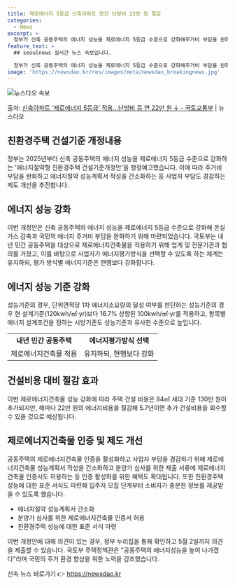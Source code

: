 ```yaml
---
title: 제로에너지 5등급 신축아파트 연간 난방비 22만 원 절감
categories:
  - News
excerpt: >
  정부가 신축 공동주택의 에너지 성능을 제로에너지 5등급 수준으로 강화해주거비 부담을 완화하고 에너지절약 성능…
feature_text: >
  ## seoulnews 실시간 뉴스 속보입니다.

  정부가 신축 공동주택의 에너지 성능을 제로에너지 5등급 수준으로 강화해주거비 부담을 완화하고 에너지절약 성능…
image: 'https://newsdao.kr/res/images/meta/newsdao_breakingnews.jpg'
---
```


![뉴스다오 속보](https://newsdao.kr/res/images/meta/newsdao_breakingnews.jpg)

<p>출처: <a href="https://newsdao.kr/3567" rel="dofollow">신축아파트 ‘제로에너지 5등급’ 적용…난방비 등 연 22만 원 ↓ - 국토교통부</a> | 뉴스다오</p>

<h2 data-ke-size="size26">친환경주택 건설기준 개정내용</h2>
<p data-ke-size="size16">정부는 2025년부터 신축 공동주택의 에너지 성능을 제로에너지 5등급 수준으로 강화하는 '에너지절약형 친환경주택 건설기준개정안'을 행정예고했습니다. 이에 따라 주거비 부담을 완화하고 에너지절약 성능계획서 작성을 간소화하는 등 사업자 부담도 경감하는 제도 개선을 추진합니다.</p>

<h2 data-ke-size="size26">에너지 성능 강화</h2>
<p data-ke-size="size16">이번 개정안은 신축 공동주택의 에너지 성능을 제로에너지 5등급 수준으로 강화해 온실가스 감축과 국민의 에너지 주거비 부담을 완화하기 위해 마련되었습니다. 국토부는 내년 민간 공동주택을 대상으로 제로에너지건축물을 적용하기 위해 업계 및 전문기관과 협의를 거쳤고, 이를 바탕으로 사업자가 에너지평가방식을 선택할 수 있도록 하는 체계는 유지하되, 평가 방식별 에너지기준은 현행보다 강화합니다.</p>

<h2 data-ke-size="size26">에너지 성능 기준 강화</h2>
<p data-ke-size="size16">성능기준의 경우, 단위면적당 1차 에너지소요량의 달성 여부를 판단하는 성능기준의 경우 현 설계기준(120kwh/㎡·yr)보다 16.7% 상향된 100kwh/㎡·yr를 적용하고, 항목별 에너지 설계조건을 정하는 시방기준도 성능기준과 유사한 수준으로 높입니다.</p>
<table>
	<tr>
		<td style="text-align: center; height: 17px;"><b>내년 민간 공동주택</b></td>
		<td style="text-align: center; height: 17px;"><b>에너지평가방식 선택</b></td>
	</tr>
	<tr>
		<td style="text-align: center; height: 17px;">제로에너지건축물 적용</td>
		<td style="text-align: center; height: 17px;">유지하되, 현행보다 강화</td>
	</tr>
</table>

<h2 data-ke-size="size26">건설비용 대비 절감 효과</h2>
<p data-ke-size="size16">이번 제로에너지건축물 성능 강화에 따라 주택 건설 비용은 84㎡ 세대 기준 130만 원이 추가되지만, 해마다 22만 원의 에너지비용을 절감해 5.7년이면 추가 건설비용을 회수할 수 있을 것으로 예상됩니다.</p>

<h2 data-ke-size="size26">제로에너지건축물 인증 및 제도 개선</h2>
<p data-ke-size="size16">공동주택의 제로에너지건축물 인증을 활성화하고 사업자 부담을 경감하기 위해 제로에너지건축물 성능계획서 작성을 간소화하고 분양가 심사를 위한 제출 서류에 제로에너지건축물 인증서도 허용하는 등 인증 활성화를 위한 혜택도 확대됩니다. 또한 친환경주택 성능에 대한 표준 서식도 마련해 입주자 모집 단계부터 소비자가 충분한 정보를 제공받을 수 있도록 했습니다.</p>
<ul>
	<li>에너지절약 성능계획서 간소화</li>
	<li>분양가 심사를 위한 제로에너지건축물 인증서 허용</li>
	<li>친환경주택 성능에 대한 표준 서식 마련</li>
</ul>

<p data-ke-size="size16">이번 개정안에 대해 의견이 있는 경우, 정부 누리집을 통해 확인하고 5월 2일까지 의견을 제출할 수 있습니다. 국토부 주택정책관은 "공동주택의 에너지성능을 높여 나가겠다"라며 국민의 주거 환경 향상을 위한 노력을 강조했습니다.</p> 

신속 뉴스 바로가기 👉 <a href="https://newsdao.kr" rel="dofollow">https://newsdao.kr</a>



